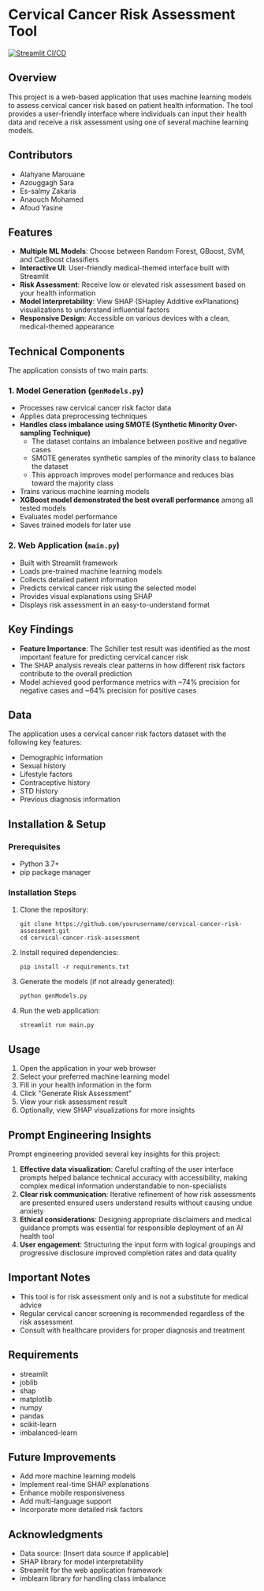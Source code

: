 # Cervical Cancer Risk Assessment Tool 
[![Streamlit CI/CD](https://github.com/Mar-Dev-One/Cervical-cancer-risk-assessement-with-ML/actions/workflows/ci-cd.yml/badge.svg)](https://github.com/Mar-Dev-One/Cervical-cancer-risk-assessement-with-ML/actions/workflows/ci-cd.yml)

## Overview
This project is a web-based application that uses machine learning models to assess cervical cancer risk based on patient health information. The tool provides a user-friendly interface where individuals can input their health data and receive a risk assessment using one of several machine learning models.

## Contributors
- Alahyane Marouane
- Azouggagh Sara
- Es-salmy Zakaria
- Anaouch Mohamed
- Afoud Yasine

## Features
- **Multiple ML Models**: Choose between Random Forest, GBoost, SVM, and CatBoost classifiers
- **Interactive UI**: User-friendly medical-themed interface built with Streamlit
- **Risk Assessment**: Receive low or elevated risk assessment based on your health information
- **Model Interpretability**: View SHAP (SHapley Additive exPlanations) visualizations to understand influential factors
- **Responsive Design**: Accessible on various devices with a clean, medical-themed appearance

## Technical Components
The application consists of two main parts:

### 1. Model Generation (`genModels.py`)
- Processes raw cervical cancer risk factor data
- Applies data preprocessing techniques
- **Handles class imbalance using SMOTE (Synthetic Minority Over-sampling Technique)**
  - The dataset contains an imbalance between positive and negative cases
  - SMOTE generates synthetic samples of the minority class to balance the dataset
  - This approach improves model performance and reduces bias toward the majority class
- Trains various machine learning models
- **XGBoost model demonstrated the best overall performance** among all tested models
- Evaluates model performance
- Saves trained models for later use

### 2. Web Application (`main.py`)
- Built with Streamlit framework
- Loads pre-trained machine learning models
- Collects detailed patient information
- Predicts cervical cancer risk using the selected model
- Provides visual explanations using SHAP
- Displays risk assessment in an easy-to-understand format

## Key Findings
- **Feature Importance**: The Schiller test result was identified as the most important feature for predicting cervical cancer risk
- The SHAP analysis reveals clear patterns in how different risk factors contribute to the overall prediction
- Model achieved good performance metrics with ~74% precision for negative cases and ~64% precision for positive cases

## Data
The application uses a cervical cancer risk factors dataset with the following key features:
- Demographic information
- Sexual history
- Lifestyle factors
- Contraceptive history
- STD history
- Previous diagnosis information

## Installation & Setup

### Prerequisites
- Python 3.7+
- pip package manager

### Installation Steps
1. Clone the repository:
   ```
   git clone https://github.com/yourusername/cervical-cancer-risk-assessment.git
   cd cervical-cancer-risk-assessment
   ```

2. Install required dependencies:
   ```
   pip install -r requirements.txt
   ```

3. Generate the models (if not already generated):
   ```
   python genModels.py
   ```

4. Run the web application:
   ```
   streamlit run main.py
   ```

## Usage
1. Open the application in your web browser
2. Select your preferred machine learning model
3. Fill in your health information in the form
4. Click "Generate Risk Assessment"
5. View your risk assessment result
6. Optionally, view SHAP visualizations for more insights

## Prompt Engineering Insights
Prompt engineering provided several key insights for this project:

1. **Effective data visualization**: Careful crafting of the user interface prompts helped balance technical accuracy with accessibility, making complex medical information understandable to non-specialists
2. **Clear risk communication**: Iterative refinement of how risk assessments are presented ensured users understand results without causing undue anxiety
3. **Ethical considerations**: Designing appropriate disclaimers and medical guidance prompts was essential for responsible deployment of an AI health tool
4. **User engagement**: Structuring the input form with logical groupings and progressive disclosure improved completion rates and data quality

## Important Notes
- This tool is for risk assessment only and is not a substitute for medical advice
- Regular cervical cancer screening is recommended regardless of the risk assessment
- Consult with healthcare providers for proper diagnosis and treatment

## Requirements
- streamlit
- joblib
- shap
- matplotlib
- numpy
- pandas
- scikit-learn
- imbalanced-learn

## Future Improvements
- Add more machine learning models
- Implement real-time SHAP explanations
- Enhance mobile responsiveness
- Add multi-language support
- Incorporate more detailed risk factors


## Acknowledgments
- Data source: [Insert data source if applicable]
- SHAP library for model interpretability
- Streamlit for the web application framework
- imblearn library for handling class imbalance